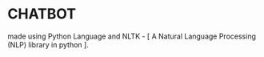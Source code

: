 # CHATBOT
made using Python Language and NLTK - [ A Natural Language Processing (NLP) library in python ].
